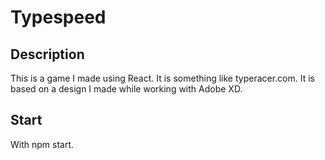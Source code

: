 # Typespeed

## Description

This is a game I made using React. It is something like typeracer.com. It is based on a design I made while working with Adobe XD.

## Start

With npm start.
